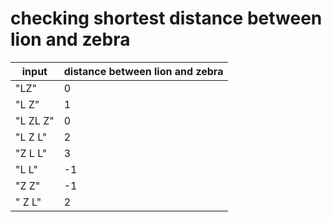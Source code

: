 # checking shortest distance between lion and zebra

| input         | distance between lion and zebra |
|---------------|---------------------------------|
| "LZ"          | 0                               |
| "L Z"         | 1                               |
| "L  ZL Z"     | 0                               |
| "L  Z   L"    | 2                               |
| "Z   L     L" | 3                               |
| "L   L"       | -1                              |
| "Z  Z"        | -1                              |
| " Z  L"       | 2                               |
